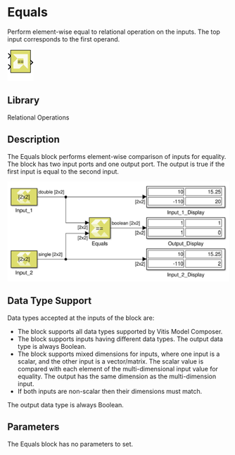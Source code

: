 # Equals

Perform element-wise equal to relational operation on the inputs. The
top input corresponds to the first operand.

![](./Images/block.png)

## Library

Relational Operations

## Description

The Equals block performs element-wise comparison of inputs for
equality. The block has two input ports and one output port. The output
is true if the first input is equal to the second input.


![](./Images/kvx1532103642824.png)

## Data Type Support

Data types accepted at the inputs of the block are:

- The block supports all data types supported by Vitis Model Composer.
- The block supports inputs having different data types. The output data
  type is always Boolean.
- The block supports mixed dimensions for inputs, where one input is a
  scalar, and the other input is a vector/matrix. The scalar value is
  compared with each element of the multi-dimensional input value for
  equality. The output has the same dimension as the multi-dimension
  input.
- If both inputs are non-scalar then their dimensions must match.

The output data type is always Boolean.

## Parameters

The Equals block has no parameters to set.
